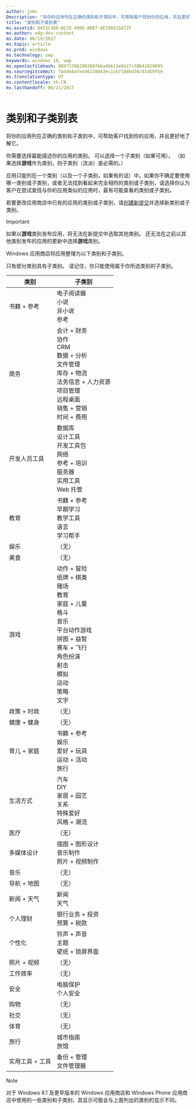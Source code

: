 ```yaml
---
author: jnHs
Description: "将你的应用列在正确的类别和子类别中，可帮助客户找到你的应用，并且更好地了解它。"
title: "类别和子类别表"
ms.assetid: D451C468-DCCD-4966-AB87-8E766615A72F
ms.author: wdg-dev-content
ms.date: 06/19/2017
ms.topic: article
ms.prod: windows
ms.technology: uwp
keywords: windows 10, uwp
ms.openlocfilehash: 88971766290288f6badb611e6b27c58641020005
ms.sourcegitcommit: fadde8afee46238443ec1cb71846d36c91db9fb9
ms.translationtype: HT
ms.contentlocale: zh-CN
ms.lasthandoff: 06/21/2017
---
```

# <a name="category-and-subcategory-table"></a>类别和子类别表


将你的应用列在正确的类别和子类别中，可帮助客户找到你的应用，并且更好地了解它。

你需要选择最能描述你的应用的类别。 可以选择一个子类别（如果可用）。 （如果选择**游戏**作为类别，则子类别（流派）是必需的。）

应用只能列在一个类别（以及一个子类别，如果有的话）中。如果你不确定要使用哪一类别或子类别，或者无法找到看起来完全相符的类别或子类别，请选择你认为客户在尝试查找与你的应用类似的应用时，最有可能查看的类别或子类别。

若要更改应用商店中已有的应用的类别或子类别，请[创建新提交](app-submissions.md)并选择新类别或子类别。

> [!IMPORTANT] 
> 如果以**游戏**类别发布应用，将无法在新提交中选取其他类别。 还无法在之前以其他类别发布的应用的更新中选择**游戏**类别。

Windows 应用商店将应用整理为以下类别和子类别。

只有部分类别具有子类别。 请记住，你只能使用属于你所选类别的子类别。


| 类别                    | 子类别                                       |
|-----------------------------|---------------------------------------------------|
| 书籍 + 参考           | 电子阅读器 <br> 小说 <br> 非小说 <br> 参考 |
| 商务                    | 会计 + 财务 <br> 协作 <br> CRM <br> 数据 + 分析 <br> 文件管理 <br> 库存 + 物流 <br> 法务信息 + 人力资源 <br> 项目管理 <br> 远程桌面 <br> 销售 + 营销 <br> 时间 + 费用 |
| 开发人员工具             | 数据库 <br> 设计工具 <br> 开发工具包 <br> 网络 <br> 参考 + 培训 <br> 服务器 <br> 实用工具 <br> Web 托管 |
| 教育                   | 书籍 + 参考 <br> 早期学习 <br> 教学工具 <br> 语言 <br> 学习帮手 |
| 娱乐               | （无）                                            |
| 美食               | （无）                                            |
| 游戏                       | 动作 + 冒险 <br> 纸牌 + 棋类 <br> 赌场 <br> 教育 <br> 家庭 + 儿童 <br> 格斗 <br> 音乐 <br> 平台动作游戏 <br> 拼图 + 益智 <br> 赛车 + 飞行 <br> 角色扮演 <br> 射击 <br> 模拟 <br> 运动 <br> 策略 <br> 文字 |
| 政策 + 时政       | （无）                                            |
| 健康 + 健身            | （无）                                            |
| 育儿 + 家庭               | 书籍 + 参考 <br> 娱乐 <br> 爱好 + 玩具 <br> 运动 + 活动 <br> 旅行 |
| 生活方式                   | 汽车 <br> DIY <br> 家居 + 园艺 <br> 关系 <br> 特殊爱好 <br> 风格 + 潮流 |
| 医疗                     | （无）                                            |
| 多媒体设计           | 插图 + 图形设计 <br> 音乐制作 <br> 照片 + 视频制作 |
| 音乐                       | （无）                                            |
| 导航 + 地图           | （无）                                            |
| 新闻 + 天气              | 新闻 <br> 天气                                 |
| 个人理财            | 银行业务 + 投资 <br> 预算 + 税款      |
| 个性化             | 铃声 + 声音 <br> 主题 <br> 壁纸 + 锁屏界面 |
| 照片 + 视频               | （无）                                            |
| 工作效率                | （无）                                            |
| 安全                    | 电脑保护 <br> 个人安全              |
| 购物                    | （无）                                            |
| 社交                      | （无）                                            |
| 体育                      | （无）                                            |
| 旅行                      | 城市指南 <br> 旅馆                           |
| 实用工具 + 工具           | 备份 + 管理 <br> 文件管理器                |
 

> [!NOTE] 
> 对于 Windows 8.1 及更早版本的 Windows 应用商店和 Windows Phone 应用商店中使用的一些类别和子类别，其显示可能会与上面列出的类别的显示不同。 

